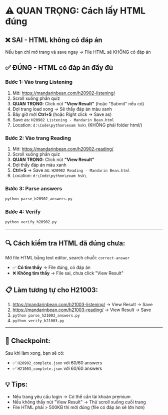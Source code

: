 # ⚠️ QUAN TRỌNG: Cách lấy HTML đúng

## ❌ SAI - HTML không có đáp án
Nếu bạn chỉ mở trang và save ngay → File HTML sẽ KHÔNG có đáp án

## ✅ ĐÚNG - HTML có đáp án đầy đủ

### Bước 1: Vào trang Listening
1. Mở: https://mandarinbean.com/h20902-listening/
2. Scroll xuống phần quiz
3. **QUAN TRỌNG**: Click nút **"View Result"** (hoặc "Submit" nếu có)
4. Đợi trang load xong → Sẽ thấy đáp án màu xanh
5. Bây giờ mới **Ctrl+S** (hoặc Right click → Save as)
6. Save as: `H20902 Listening - Mandarin Bean.html`
7. Location: `d:\Code\python\exam hsk\` (KHÔNG phải folder html/)

### Bước 2: Vào trang Reading
1. Mở: https://mandarinbean.com/h20902-reading/
2. Scroll xuống phần quiz
3. **QUAN TRỌNG**: Click nút **"View Result"**
4. Đợi thấy đáp án màu xanh
5. **Ctrl+S** → Save as: `H20902 Reading - Mandarin Bean.html`
6. Location: `d:\Code\python\exam hsk\`

### Bước 3: Parse answers
```bash
python parse_h20902_answers.py
```

### Bước 4: Verify
```bash
python verify_h20902.py
```

---

## 🔍 Cách kiểm tra HTML đã đúng chưa:

Mở file HTML bằng text editor, search chuỗi: `correct-answer`

- ✅ **Có tìm thấy** → File đúng, có đáp án
- ❌ **Không tìm thấy** → File sai, chưa click "View Result"

## 📋 Làm tương tự cho H21003:

1. https://mandarinbean.com/h21003-listening/ → View Result → Save
2. https://mandarinbean.com/h21003-reading/ → View Result → Save
3. `python parse_h21003_answers.py`
4. `python verify_h21003.py`

---

## 🎯 Checkpoint:

Sau khi làm xong, bạn sẽ có:
- ✅ `H20902_complete.json` với 60/60 answers
- ✅ `H21003_complete.json` với 60/60 answers

## 💡 Tips:

- Nếu trang yêu cầu login → Có thể cần tài khoản premium
- Nếu không thấy nút "View Result" → Thử scroll xuống cuối trang
- File HTML phải > 500KB thì mới đúng (file có đáp án sẽ lớn hơn)
